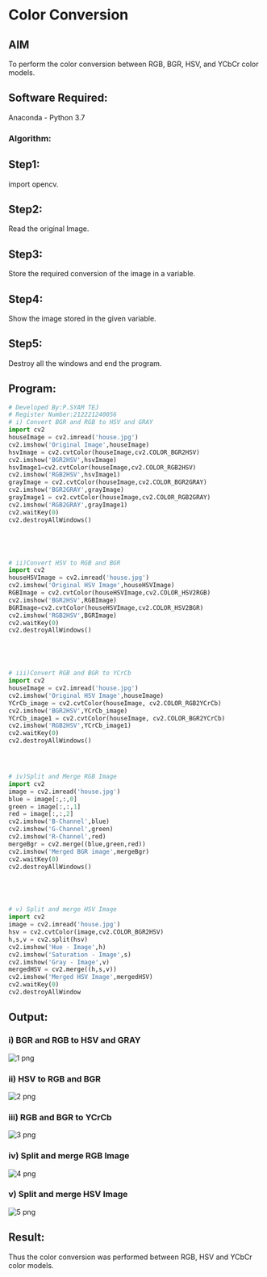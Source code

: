 # Color Conversion
## AIM
To perform the color conversion between RGB, BGR, HSV, and YCbCr color models.

## Software Required:
Anaconda - Python 3.7
### Algorithm:
## Step1:
import opencv.

## Step2:
Read the original Image.

## Step3:
Store the required conversion of the image in a variable.

## Step4:
Show the image stored in the given variable.

## Step5:
Destroy all the windows and end the program.

## Program:
```python
# Developed By:P.SYAM TEJ   
# Register Number:212221240056
# i) Convert BGR and RGB to HSV and GRAY
import cv2
houseImage = cv2.imread('house.jpg')
cv2.imshow('Original Image',houseImage)
hsvImage = cv2.cvtColor(houseImage,cv2.COLOR_BGR2HSV)
cv2.imshow('BGR2HSV',hsvImage)
hsvImage1=cv2.cvtColor(houseImage,cv2.COLOR_RGB2HSV)
cv2.imshow('RGB2HSV',hsvImage1)
grayImage = cv2.cvtColor(houseImage,cv2.COLOR_BGR2GRAY)
cv2.imshow('BGR2GRAY',grayImage)
grayImage1 = cv2.cvtColor(houseImage,cv2.COLOR_RGB2GRAY)
cv2.imshow('RGB2GRAY',grayImage1)
cv2.waitKey(0)
cv2.destroyAllWindows()





# ii)Convert HSV to RGB and BGR
import cv2
houseHSVImage = cv2.imread('house.jpg')
cv2.imshow('Original HSV Image',houseHSVImage)
RGBImage = cv2.cvtColor(houseHSVImage,cv2.COLOR_HSV2RGB)
cv2.imshow('BGR2HSV',RGBImage)
BGRImage=cv2.cvtColor(houseHSVImage,cv2.COLOR_HSV2BGR)
cv2.imshow('RGB2HSV',BGRImage)
cv2.waitKey(0)
cv2.destroyAllWindows()





# iii)Convert RGB and BGR to YCrCb
import cv2
houseImage = cv2.imread('house.jpg')
cv2.imshow('Original HSV Image',houseImage)
YCrCb_image = cv2.cvtColor(houseImage, cv2.COLOR_RGB2YCrCb)
cv2.imshow('BGR2HSV',YCrCb_image)
YCrCb_image1 = cv2.cvtColor(houseImage, cv2.COLOR_BGR2YCrCb)
cv2.imshow('RGB2HSV',YCrCb_image1)
cv2.waitKey(0)
cv2.destroyAllWindows()




# iv)Split and Merge RGB Image
import cv2
image = cv2.imread('house.jpg')
blue = image[:,:,0]
green = image[:,:,1]
red = image[:,:,2]
cv2.imshow('B-Channel',blue)
cv2.imshow('G-Channel',green)
cv2.imshow('R-Channel',red)
mergeBgr = cv2.merge((blue,green,red))
cv2.imshow('Merged BGR image',mergeBgr)
cv2.waitKey(0)
cv2.destroyAllWindows()





# v) Split and merge HSV Image
import cv2
image = cv2.imread('house.jpg')
hsv = cv2.cvtColor(image,cv2.COLOR_BGR2HSV)
h,s,v = cv2.split(hsv)
cv2.imshow('Hue - Image',h)
cv2.imshow('Saturation - Image',s)
cv2.imshow('Gray - Image',v)
mergedHSV = cv2.merge((h,s,v))
cv2.imshow('Merged HSV Image',mergedHSV)
cv2.waitKey(0)
cv2.destroyAllWindow

```
## Output:
### i) BGR and RGB to HSV and GRAY
![1 png](https://user-images.githubusercontent.com/93427224/162557234-02a47362-b8de-438f-964d-beb7af476428.jpg)


### ii) HSV to RGB and BGR
![2 png](https://user-images.githubusercontent.com/93427224/162557246-8171154d-78c6-446e-b232-09e285ca05b7.jpg)


### iii) RGB and BGR to YCrCb
![3 png](https://user-images.githubusercontent.com/93427224/162557280-7af54c9e-50af-42c8-85a7-4e2db78959a0.jpg)


### iv) Split and merge RGB Image
![4 png](https://user-images.githubusercontent.com/93427224/162557289-51d6e81b-1740-4719-a0b9-31106a9d7e14.jpg)


### v) Split and merge HSV Image
![5 png](https://user-images.githubusercontent.com/93427224/162557292-c2a4af7a-9566-45d3-bb80-ceafcf90bc8c.jpg)


## Result:
Thus the color conversion was performed between RGB, HSV and YCbCr color models.
